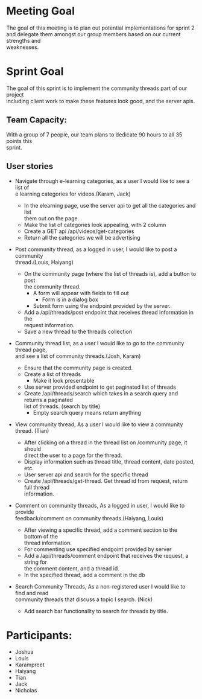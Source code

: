 # Meeting Goal
The goal of this meeting is to plan out potential implementations for sprint 2   
and delegate them amongst our group members based on our current strengths and   
weaknesses. 

# Sprint Goal
The goal of this sprint is to implement the community  threads part of our project  
including client work to make these features look good, and the server apis.

## Team Capacity: 
With a group of 7 people, our team plans to dedicate 90 hours to all 35 points this  
sprint. 

## User stories
* Navigate through e-learning categories, as a user I would like to see a list of  
e learning categories for videos.(Karam, Jack)
    * In the elearning page, use the server api to get all the categories and list  
    them out on the page.
    * Make the list of  categories look appealing, with 2 column
    * Create a GET api /api/videos/get-categories
    * Return all the categories we will be advertising

* Post community thread, as a logged in user, I would like to post a community   
thread.(Louis, Haiyang)
    * On the community page (where the list of threads is), add a button to post  
    the community thread.
        * A form will appear with fields to fill out
            * Form is in a dialog box
        * Submit form using the endpoint provided by the server.
    * Add a /api/threads/post endpoint that receives thread information in the   
    request information.
    * Save a new thread to the threads collection
* Community thread list, as a user I would like to go to the community thread page,  
and see a list of community threads.(Josh, Karam)
    * Ensure that the community page is created.
    * Create a list of threads
        * Make it look presentable
    * Use server provided endpoint to get paginated list of threads
    * Create /api/threads/search which takes in a search query and returns a paginated  
    list of threads. (search by title)
        * Empty search query means return anything

* View community thread, As a user I would like to view a community thread. (Tian)
    * After clicking on a thread in the thread list on /community page, it should   
    direct the user to a page for the thread.
    * Display information such as thread title, thread content, date posted, etc.
    * User server api and search for the specific thread
    * Create /api/threads/get-thread. Get thread id from request, return full thread  
    information.
* Comment on community threads, As a logged in user, I would like to provide   
feedback/comment on community threads.(Haiyang, Louis)
    * After viewing a specific thread, add a comment section to the bottom of the  
    thread information.
    * For commenting use specified endpoint provided by server
    * Add a /api/threads/comment endpoint that receives the request, a string for  
    the comment content, and a thread id.
    * In the specified thread, add a comment in the db
* Search Community Threads, As a non-registered user I would like to find and read  
community threads that discuss a topic I search. (Nick)
    * Add search bar functionality to search for threads by title.

# Participants:
* Joshua
* Louis
* Karampreet
* Haiyang
* Tian
* Jack
* Nicholas


